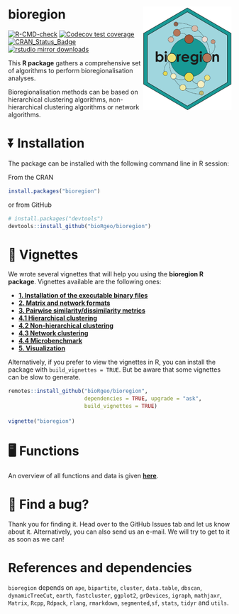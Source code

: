 
<!-- README.md is generated from README.Rmd. Please edit that file -->

# bioregion <img src="man/figures/logo.svg" align="right" alt="" width="200" />

<!-- badges: start -->

[![R-CMD-check](https://github.com/bioRgeo/bioregion/workflows/R-CMD-check/badge.svg)](https://github.com/bioRgeo/bioregion/actions)
[![Codecov test
coverage](https://codecov.io/gh/bioRgeo/bioregion/branch/master/graph/badge.svg)](https://app.codecov.io/gh/bioRgeo/bioregion?branch=master)
[![CRAN_Status_Badge](http://www.r-pkg.org/badges/version/bioregion)](https://cran.r-project.org/package=bioregion)
[![rstudio mirror
downloads](http://cranlogs.r-pkg.org/badges/bioregion)](https://r-pkg.org:443/pkg/bioregion)
<!-- badges: end -->

This **R package** gathers a comprehensive set of algorithms to perform
bioregionalisation analyses.

Bioregionalisation methods can be based on hierarchical clustering
algorithms, non-hierarchical clustering algorithms or network
algorithms.

# :arrow_double_down: Installation

The package can be installed with the following command line in R
session:

From the CRAN

``` r
install.packages("bioregion")
```

or from GitHub

``` r
# install.packages("devtools")
devtools::install_github("bioRgeo/bioregion")
```

# :scroll: Vignettes

We wrote several vignettes that will help you using the **bioregion R
package**. Vignettes available are the following ones: <br>

- **[1. Installation of the executable binary
  files](https://bioRgeo.github.io/bioregion/articles/a1_install_binary_files.html)**  
- **[2. Matrix and network
  formats](https://bioRgeo.github.io/bioregion/articles/a2_matrix_and_network_formats.html)**
- **[3. Pairwise similarity/dissimilarity
  metrics](https://bioRgeo.github.io/bioregion/articles/a3_pairwise_metrics.html)**
- **[4.1 Hierarchical
  clustering](https://bioRgeo.github.io/bioregion/articles/a4_1_hierarchical_clustering.html)**
- **[4.2 Non-hierarchical
  clustering](https://bioRgeo.github.io/bioregion/articles/a4_2_non_hierarchical_clustering.html)**
- **[4.3 Network
  clustering](https://bioRgeo.github.io/bioregion/articles/a4_3_network_clustering.html)**
- **[4.4
  Microbenchmark](https://bioRgeo.github.io/bioregion/articles/a4_4_microbenchmark.html)**
- **[5.
  Visualization](https://bioRgeo.github.io/bioregion/articles/a5_visualization.html)**

Alternatively, if you prefer to view the vignettes in R, you can install
the package with `build_vignettes = TRUE`. But be aware that some
vignettes can be slow to generate.

``` r
remotes::install_github("bioRgeo/bioregion",
                        dependencies = TRUE, upgrade = "ask", 
                        build_vignettes = TRUE)

vignette("bioregion")
```

# :desktop_computer: Functions

An overview of all functions and data is given
**[here](https://bioRgeo.github.io/bioregion/reference/index.html)**.

# :bug: Find a bug?

Thank you for finding it. Head over to the GitHub Issues tab and let us
know about it. Alternatively, you can also send us an e-mail. We will
try to get to it as soon as we can!

# References and dependencies

`bioregion` depends on `ape`, `bipartite`, `cluster`, `data.table`,
`dbscan`, `dynamicTreeCut`, `earth`, `fastcluster`, `ggplot2`,
`grDevices`, `igraph`, `mathjaxr`, `Matrix`, `Rcpp`, `Rdpack`, `rlang`,
`rmarkdown`, `segmented`,`sf`, `stats`, `tidyr` and `utils`.

